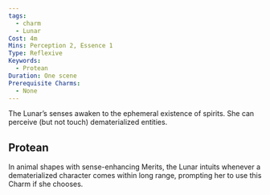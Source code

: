 ```yaml
---
tags:
  - charm
  - Lunar
Cost: 4m
Mins: Perception 2, Essence 1
Type: Reflexive
Keywords:
  - Protean
Duration: One scene
Prerequisite Charms:
  - None
---
```

The Lunar’s senses awaken to the ephemeral existence of spirits. She can perceive (but not touch) dematerialized entities. 
## Protean 

In animal shapes with sense-enhancing Merits, the Lunar intuits whenever a dematerialized character comes within long range, prompting her to use this Charm if she chooses.